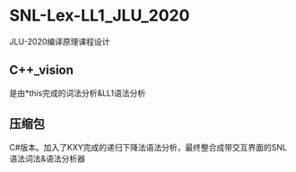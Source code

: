 # SNL-Lex-LL1_JLU_2020
JLU-2020编译原理课程设计
## C++_vision
是由*this完成的词法分析&LL1语法分析
## 压缩包
C#版本。加入了KXY完成的递归下降法语法分析，最终整合成带交互界面的SNL语法词法&语法分析器
